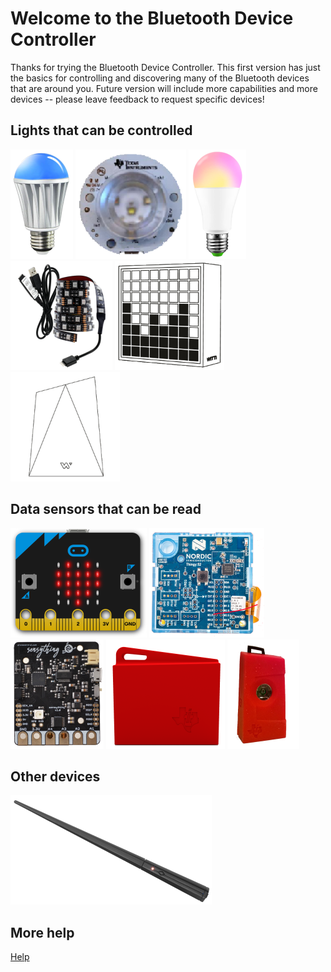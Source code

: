 ﻿# Welcome to the Bluetooth Device Controller

Thanks for trying the Bluetooth Device Controller. This first version 
has just the basics for controlling and discovering many of the Bluetooth
devices that are around you. Future version will include more capabilities 
and more devices -- please leave feedback to request specific devices!

## Lights that can be controlled

![Magic Light](../DevicePictures/MagicLight-175.png)
![TI beLight](../DevicePictures/TI_beLight_2540-175.png)
![Smart Bulb](../DevicePictures/Triones_SmartBulbGreen-175.png)
![Strip light](../DevicePictures/Triones_StripLight-175.png)
![Dotti](../DevicePictures/Witti_Dotti-175.png)
![Notti](../DevicePictures/Witti_Notti-175.png)

## Data sensors that can be read
![BBC micro:bit](../DevicePictures/Bbc_MicroBit-175.png)
![Nordic Thingy](../DevicePictures/Nordic_Thingy-175.png)
![Sensything](../DevicePictures/Protocentral_Sensything-175.png)
![Sensor Tag](../DevicePictures/TI_SensorTag_1350-175.png)
![Original Sensor Tag](../DevicePictures/TI_SensorTag_2541-175.png)


## Other devices
![Kano Wand](../DevicePictures/Kano_Wand-175.png)

## More help
[Help](Help.md)